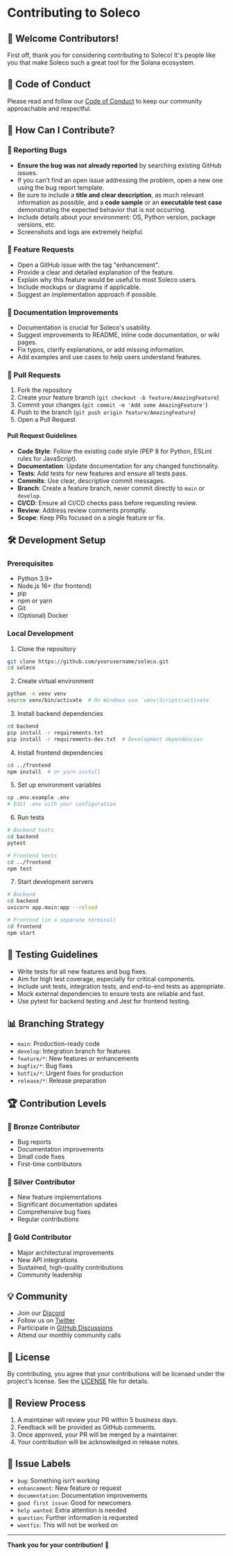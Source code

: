 # Contributing to Soleco

## 🌟 Welcome Contributors!

First off, thank you for considering contributing to Soleco! It's people like you that make Soleco such a great tool for the Solana ecosystem.

## 📖 Code of Conduct

Please read and follow our [Code of Conduct](CODE_OF_CONDUCT.md) to keep our community approachable and respectful.

## 🚀 How Can I Contribute?

### 🐛 Reporting Bugs

- **Ensure the bug was not already reported** by searching existing GitHub issues.
- If you can't find an open issue addressing the problem, open a new one using the bug report template.
- Be sure to include a **title and clear description**, as much relevant information as possible, and a **code sample** or an **executable test case** demonstrating the expected behavior that is not occurring.
- Include details about your environment: OS, Python version, package versions, etc.
- Screenshots and logs are extremely helpful.

### 🌈 Feature Requests

- Open a GitHub issue with the tag "enhancement".
- Provide a clear and detailed explanation of the feature.
- Explain why this feature would be useful to most Soleco users.
- Include mockups or diagrams if applicable.
- Suggest an implementation approach if possible.

### 📝 Documentation Improvements

- Documentation is crucial for Soleco's usability.
- Suggest improvements to README, inline code documentation, or wiki pages.
- Fix typos, clarify explanations, or add missing information.
- Add examples and use cases to help users understand features.

### 🔧 Pull Requests

1. Fork the repository
2. Create your feature branch (`git checkout -b feature/AmazingFeature`)
3. Commit your changes (`git commit -m 'Add some AmazingFeature'`)
4. Push to the branch (`git push origin feature/AmazingFeature`)
5. Open a Pull Request

#### Pull Request Guidelines

- **Code Style**: Follow the existing code style (PEP 8 for Python, ESLint rules for JavaScript).
- **Documentation**: Update documentation for any changed functionality.
- **Tests**: Add tests for new features and ensure all tests pass.
- **Commits**: Use clear, descriptive commit messages.
- **Branch**: Create a feature branch, never commit directly to `main` or `develop`.
- **CI/CD**: Ensure all CI/CD checks pass before requesting review.
- **Review**: Address review comments promptly.
- **Scope**: Keep PRs focused on a single feature or fix.

## 🛠 Development Setup

### Prerequisites

- Python 3.9+
- Node.js 16+ (for frontend)
- pip
- npm or yarn
- Git
- (Optional) Docker

### Local Development

1. Clone the repository
```bash
git clone https://github.com/yourusername/soleco.git
cd soleco
```

2. Create virtual environment
```bash
python -m venv venv
source venv/bin/activate  # On Windows use `venv\Scripts\activate`
```

3. Install backend dependencies
```bash
cd backend
pip install -r requirements.txt
pip install -r requirements-dev.txt  # Development dependencies
```

4. Install frontend dependencies
```bash
cd ../frontend
npm install  # or yarn install
```

5. Set up environment variables
```bash
cp .env.example .env
# Edit .env with your configuration
```

6. Run tests
```bash
# Backend tests
cd backend
pytest

# Frontend tests
cd ../frontend
npm test
```

7. Start development servers
```bash
# Backend
cd backend
uvicorn app.main:app --reload

# Frontend (in a separate terminal)
cd frontend
npm start
```

## 🧪 Testing Guidelines

- Write tests for all new features and bug fixes.
- Aim for high test coverage, especially for critical components.
- Include unit tests, integration tests, and end-to-end tests as appropriate.
- Mock external dependencies to ensure tests are reliable and fast.
- Use pytest for backend testing and Jest for frontend testing.

## 📊 Branching Strategy

- `main`: Production-ready code
- `develop`: Integration branch for features
- `feature/*`: New features or enhancements
- `bugfix/*`: Bug fixes
- `hotfix/*`: Urgent fixes for production
- `release/*`: Release preparation

## 🏆 Contribution Levels

### 🥉 Bronze Contributor
- Bug reports
- Documentation improvements
- Small code fixes
- First-time contributors

### 🥈 Silver Contributor
- New feature implementations
- Significant documentation updates
- Comprehensive bug fixes
- Regular contributions

### 🥇 Gold Contributor
- Major architectural improvements
- New API integrations
- Sustained, high-quality contributions
- Community leadership

## 💡 Community

- Join our [Discord](https://discord.gg/your-discord)
- Follow us on [Twitter](https://twitter.com/soleco)
- Participate in [GitHub Discussions](https://github.com/yourusername/soleco/discussions)
- Attend our monthly community calls

## 📝 License

By contributing, you agree that your contributions will be licensed under the project's license. See the [LICENSE](LICENSE) file for details.

## 🔄 Review Process

1. A maintainer will review your PR within 5 business days.
2. Feedback will be provided as GitHub comments.
3. Once approved, your PR will be merged by a maintainer.
4. Your contribution will be acknowledged in release notes.

## 🚩 Issue Labels

- `bug`: Something isn't working
- `enhancement`: New feature or request
- `documentation`: Documentation improvements
- `good first issue`: Good for newcomers
- `help wanted`: Extra attention is needed
- `question`: Further information is requested
- `wontfix`: This will not be worked on

---

**Thank you for your contribution!** 🎉

